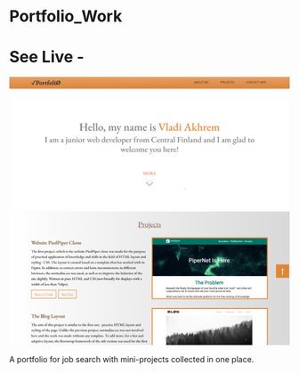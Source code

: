 ﻿# Portfolio_Work
# See Live -  

![App Screenshot](/img/screenshot_1.PNG)
![App Screenshot](/img/screenshot_2.PNG)

A portfolio for job search with mini-projects collected in one place.
